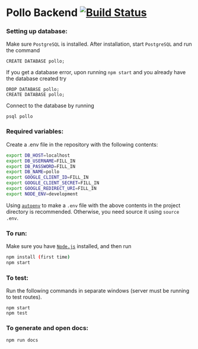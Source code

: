 # Pollo Backend [![Build Status](https://travis-ci.org/cuappdev/pollo-backend.svg?branch=master)](https://travis-ci.org/cuappdev/pollo-backend)

### Setting up database:
Make sure `PostgreSQL` is installed. After installation, start `PostgreSQL` and run the command
````
CREATE DATABASE pollo;
````
If you get a database error, upon running `npm start` and you already have the database created try
````
DROP DATABASE pollo;
CREATE DATABASE pollo;
````
Connect to the database by running
````
psql pollo
````

### Required variables:
Create a .env file in the repository with the following contents:
````bash
export DB_HOST=localhost
export DB_USERNAME=FILL_IN
export DB_PASSWORD=FILL_IN
export DB_NAME=pollo
export GOOGLE_CLIENT_ID=FILL_IN
export GOOGLE_CLIENT_SECRET=FILL_IN
export GOOGLE_REDIRECT_URI=FILL_IN
export NODE_ENV=development
````
Using [`autoenv`](https://github.com/kennethreitz/autoenv) to make a `.env` file with the above contents in the project directory is recommended.
Otherwise, you need source it using `source .env`.

### To run:
Make sure you have [`Node.js`](https://nodejs.org/en/download/) installed, and then run
````bash
npm install (first time)
npm start
````
### To test:
Run the following commands in separate windows (server must be running to test routes).
````
npm start
npm test
````

### To generate and open docs:
````bash
npm run docs
````
